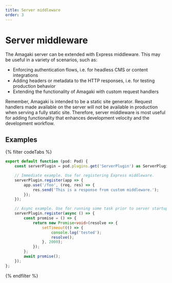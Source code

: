 ```yaml
---
title: Server middleware
order: 3
---
```

# Server middleware

The Amagaki server can be extended with Express middleware. This may be useful
in a variety of scenarios, such as:

- Enforcing authentication flows, i.e. for headless CMS or content integrations
- Adding headers or metadata to the HTTP responses, i.e. for testing production
  behavior
- Extending the functionality of Amagaki with custom request handlers

Remember, Amagaki is intended to be a static site generator. Request handlers
made available on the server will not be available in production when serving a
fully static site. Therefore, server middleware is most useful for adding
functionality that enhances development velocity and the development workflow.

## Examples

{% filter codeTabs %}
```typescript:title=amagaki.ts
export default function (pod: Pod) {
    const serverPlugin = pod.plugins.get('ServerPlugin') as ServerPlugin;

    // Immediate example. Use for registering Express middleware.
    serverPlugin.register(app => {
        app.use('/foo', (req, res) => {
            res.send('This is a response from custom middleware.');
        });
    });

    // Async example. Use for running some task prior to server startup.
    serverPlugin.register(async () => {
        const promise = () => {
            return new Promise<void>(resolve => {
                setTimeout(() => {
                    console.log('tested');
                    resolve();
                }, 2000);
            });
        };
        await promise();
    });
};
```
{% endfilter %}
